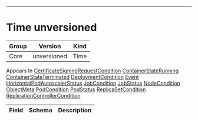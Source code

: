 

-----------
# Time unversioned



Group        | Version     | Kind
------------ | ---------- | -----------
Core | unversioned | Time









<aside class="notice">
Appears In <a href="#certificatesigningrequestcondition-v1alpha1">CertificateSigningRequestCondition</a> <a href="#containerstaterunning-v1">ContainerStateRunning</a> <a href="#containerstateterminated-v1">ContainerStateTerminated</a> <a href="#deploymentcondition-v1beta1">DeploymentCondition</a> <a href="#event-v1">Event</a> <a href="#horizontalpodautoscalerstatus-v1">HorizontalPodAutoscalerStatus</a> <a href="#jobcondition-v1">JobCondition</a> <a href="#jobstatus-v1">JobStatus</a> <a href="#nodecondition-v1">NodeCondition</a> <a href="#objectmeta-v1">ObjectMeta</a> <a href="#podcondition-v1">PodCondition</a> <a href="#podstatus-v1">PodStatus</a> <a href="#replicasetcondition-v1beta1">ReplicaSetCondition</a> <a href="#replicationcontrollercondition-v1">ReplicationControllerCondition</a> </aside>

Field        | Schema     | Description
------------ | ---------- | -----------






